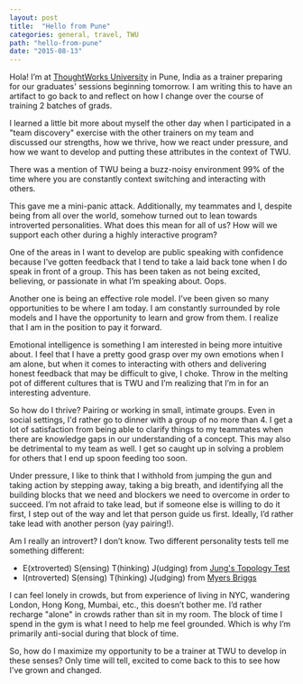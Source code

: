 ```yaml
---
layout: post
title:  "Hello from Pune"
categories: general, travel, TWU
path: "hello-from-pune"
date: "2015-08-13"
---
```

Hola! I’m at [ThoughtWorks University](http://info.thoughtworks.com/graduates) in Pune, India as a trainer preparing for our graduates' sessions beginning tomorrow. I am writing this to have an artifact to go back to and reflect on how I change over the course of training 2 batches of grads.

I learned a little bit more about myself the other day when I participated in a "team discovery"
exercise with the other trainers on my team and discussed our strengths, how we thrive,
 how we react under pressure, and how we want to develop and putting these attributes in the context of TWU.

There was a mention of TWU being a buzz-noisy environment 99% of the time where
you are constantly context switching and interacting with others.

This gave me a mini-panic attack. Additionally, my teammates and I, despite being from all over the world,
somehow turned out to lean towards introverted personalities.
What does this mean for all of us? How will we support each other during a highly interactive program?

One of the areas in I want to develop are public speaking with confidence because
I’ve gotten feedback that I tend to take a laid back tone when I do speak in front of a group.
This has been taken as not being excited, believing, or passionate in what I’m speaking about. Oops.

Another one is being an effective role model. I’ve been given so many opportunities to be where
I am today. I am constantly surrounded by role models and I have the opportunity to learn
and grow from them. I realize that I am in the position to pay it forward.

Emotional intelligence is something I am interested in being more intuitive about.
I feel that I have a pretty good grasp over my own emotions when I am alone, but when it comes to interacting with others and delivering 
honest feedback that may be difficult to give, I choke. Throw in the melting pot of different cultures that is TWU and I’m realizing that I’m in for an interesting adventure.

So how do I thrive? Pairing or working in small, intimate groups. Even in social settings, I'd rather go to dinner with a group of no more than 4.
I get a lot of satisfaction from being able to clarify things to my teammates when there are knowledge gaps in our understanding of a concept.
This may also be detrimental to my team as well. I get so caught up in solving a problem for others that I end up spoon feeding too soon.

Under pressure, I like to think that I withhold from jumping the gun and taking action by stepping away, taking a big breath, and identifying
all the building blocks that we need and blockers we need to overcome in order to succeed. I’m not afraid to take lead, but if someone else 
is willing to do it first, I step out of the way and let that person guide us first.
Ideally, I’d rather take lead with another person (yay pairing!).

Am I really an introvert? I don’t know.
Two different personality tests tell me something different:

* E(xtroverted) S(ensing) T(hinking) J(udging) from [Jung's Topology Test](http://www.humanmetrics.com/cgi-win/jtypes2.asp)
* I(ntroverted) S(ensing) T(hinking) J(udging) from [Myers Briggs](http://www.personalitypathways.com/type_inventory.html)

I can feel lonely in crowds, but from experience of living in NYC, wandering London, Hong Kong, Mumbai, etc., this doesn’t bother me.
I’d rather recharge "alone" in crowds rather than sit in my room.
The block of time I spend in the gym is what I need to help me feel grounded.
Which is why I’m primarily anti-social during that block of time.

So, how do I maximize my opportunity to be a trainer at TWU to develop in these senses?
Only time will tell, excited to come back to this to see how I've grown and changed.

